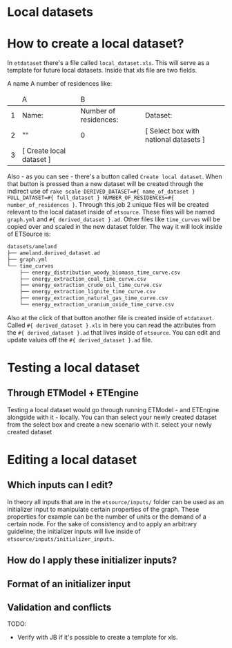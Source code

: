 Local datasets
==============

# How to create a local dataset?

In `etdataset` there's a file called `local_dataset.xls`. This will serve as
a template for future local datasets. Inside that xls file are two fields.

A name
A number of residences like:

<table>
  <thead>
    <tr>
      <td></td>
      <td>A</td>
      <td>B</td>
    </tr>
  </thead>
  <tbody>
    <tr>
      <td>1</td>
      <td>Name:</td>
      <td>Number of residences:</td>
      <td>Dataset:</td>
    </tr>
    <tr>
      <td>2</td>
      <td>""</td>
      <td>0</td>
      <td>[ Select box with national datasets ]</td>
    </tr>
    <tr>
      <td>3</td>
      <td>[ Create local dataset ]</td>
      <td></td>
    </tr>
  </tbody>
</table>

Also - as you can see - there's a button called `Create local dataset`. When
that button is pressed than a new dataset will be created through the indirect
use of `rake scale DERIVED_DATASET=#{ name_of_dataset } FULL_DATASET=#{ full_dataset }
NUMBER_OF_RESIDENCES=#{ number_of_residences }`. Through this job 2 unique
files will be created relevant to the local dataset inside of `etsource`.
These files will be named `graph.yml` and `#{ derived_dataset }.ad`. Other files
like `time_curves` will be copied over and scaled in the new dataset folder.
The way it will look inside of ETSource is:

```bash
datasets/ameland
├── ameland.derived_dataset.ad
├── graph.yml
└── time_curves
    ├── energy_distribution_woody_biomass_time_curve.csv
    ├── energy_extraction_coal_time_curve.csv
    ├── energy_extraction_crude_oil_time_curve.csv
    ├── energy_extraction_lignite_time_curve.csv
    ├── energy_extraction_natural_gas_time_curve.csv
    └── energy_extraction_uranium_oxide_time_curve.csv
```

Also at the click of that button another file is created inside of `etdataset`.
Called `#{ derived_dataset }.xls` in here you can read the attributes from the
`#{ derived_dataset }.ad` that lives inside of `etsource`. You can edit and
update values off the `#{ derived_dataset }.ad` file.

# Testing a local dataset

## Through ETModel + ETEngine

Testing a local dataset would go through running ETModel - and ETEngine
alongside with it - locally. You can than select your newly created dataset
from the select box and create a new scenario with it.
select your newly created dataset


# Editing a local dataset

## Which inputs can I edit?

In theory all inputs that are in the `etsource/inputs/` folder can be used as an initializer
input to manipulate certain properties of the graph. These properties for example can be
the number of units or the demand of a certain node. For the sake of consistency and to apply
an arbitrary guideline; the initializer inputs will live inside of `etsource/inputs/initializer_inputs`.

## How do I apply these initializer inputs?

## Format of an initializer input

## Validation and conflicts


TODO:
- Verify with JB if it's possible to create a template for xls.
